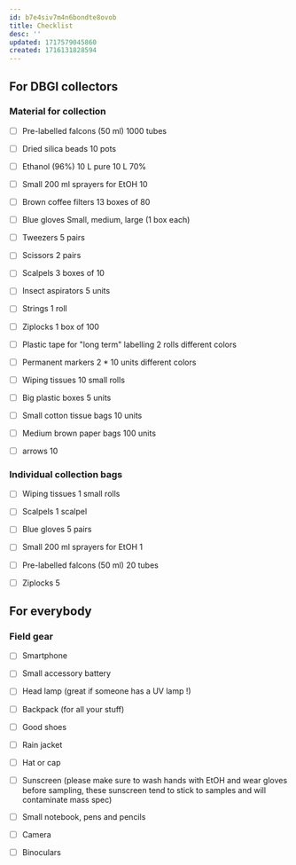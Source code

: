 ```yaml
---
id: b7e4siv7m4n6bondte8ovob
title: Checklist
desc: ''
updated: 1717579045860
created: 1716131828594
---
```


## For DBGI collectors

### Material for collection

- [ ] Pre-labelled falcons (50 ml)
1000 tubes
- [ ] Dried silica beads
10 pots
- [ ] Ethanol (96%)
10 L pure
10 L 70%
- [ ] Small 200 ml sprayers for EtOH
10
- [ ] Brown coffee filters
13 boxes of 80
- [ ] Blue gloves
Small, medium, large (1 box each)
- [ ] Tweezers
5 pairs
- [ ] Scissors
2 pairs
- [ ] Scalpels
3 boxes of 10
- [ ] Insect aspirators
5 units
- [ ] Strings
1 roll
- [ ] Ziplocks
1 box of 100
- [ ] Plastic tape for "long term" labelling
2 rolls different colors
- [ ] Permanent markers
2 * 10 units different colors
- [ ] Wiping tissues
10 small rolls
- [ ] Big plastic boxes
5 units
- [ ] Small cotton tissue bags
10 units
- [ ] Medium brown paper bags
100 units
- [ ] arrows 10


### Individual collection bags

- [ ] Wiping tissues
1 small rolls
- [ ] Scalpels
1 scalpel
- [ ] Blue gloves
5 pairs
- [ ] Small 200 ml sprayers for EtOH
1
- [ ] Pre-labelled falcons (50 ml)
20 tubes
- [ ] Ziplocks
5



## For everybody

### Field gear

- [ ] Smartphone
- [ ] Small accessory battery
- [ ] Head lamp (great if someone has a UV lamp !)
- [ ] Backpack (for all your stuff)
- [ ] Good shoes
- [ ] Rain jacket
- [ ] Hat or cap
- [ ] Sunscreen (please make sure to wash hands with EtOH and wear gloves before sampling, these sunscreen tend to stick to samples and will contaminate mass spec)
- [ ] Small notebook, pens and pencils
- [ ] Camera
- [ ] Binoculars

